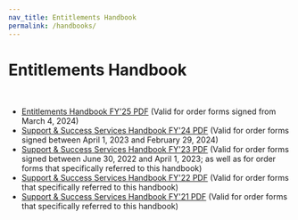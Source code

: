 ```yaml
---
nav_title: Entitlements Handbook
permalink: /handbooks/
---
```


# Entitlements Handbook
<br>

- [Entitlements Handbook FY'25 PDF]({{site.baseurl}}/assets/download_file/Braze_Entitlements_Handbook_24.pdf) (Valid for order forms signed from March 4, 2024)
- [Support & Success Services Handbook FY'24 PDF]({{site.baseurl}}/assets/download_file/Braze_Success_and_Support_Services_Handbook_24_2.pdf) (Valid for order forms signed between April 1, 2023 and February 29, 2024)
- [Support & Success Services Handbook FY'23 PDF]({{site.baseurl}}/assets/download_file/Braze_Success_and_Support_Services_Handbook_23v17.pdf) (Valid for order forms signed between June 30, 2022 and April 1, 2023; as well as for order forms that specifically referred to this handbook)
- [Support & Success Services Handbook FY'22 PDF]({{site.baseurl}}/assets/download_file/Braze_Success_and_Support_Services_Handbook_22.pdf) (Valid for order forms that specifically referred to this handbook)
- [Support & Success Services Handbook FY'21 PDF]({{site.baseurl}}/assets/download_file/Braze_Success_and_Support_Services_Handbook_21.pdf) (Valid for order forms that specifically referred to this handbook)

